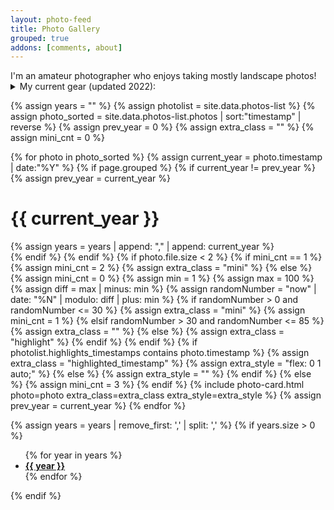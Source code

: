 ```yaml
---
layout: photo-feed
title: Photo Gallery
grouped: true
addons: [comments, about]
---
```


<div class="message">
    I'm an amateur photographer who enjoys taking mostly landscape photos!
    <details>
    <summary>My current gear (updated 2022):</summary>
    
    <div class="row" style="font-size: 0.7rem; line-height: 0.75rem;">
    <div class="col-md-6">
    <h3 style="margin: 0.25rem;"> Main </h3>
    <ul>
        <li>Camera: Sony a7r III</li>
        <li>Cover: Silicone Camera Protect Body for Sony A7 III</li>
        <li>SD cards: MicroSD SanDisk Extreme PRO 256gb, Samsung 256gb Evo Plus MicroSD</li>
        <li>Filters: NiSi V5 Pro Kit 100mm with CPL + Nisi 100x100mm Nano IR Neutral Density Filter - ND1000</li>
        <li>Lenses: Tamron 17-28mm f2.8, Tamron 28-75mm f2.8, Sony 70-200mm f2.8 g-master</li>
        <li>Lens Cleaning kit: UES DSLR Camera Sensor and Lens Cleaning Travel Kit</li>
        <li>Tripod:Joby Gorillapod 3K + Manfrotto Element Traveller Tripod Small with Ball Head</li>
        <li>Intervalometer: Photoolex T720N Wireless/Wired</li>
        <li>Backpacks: Osprey Farpoint 40L, Lenovo Business Casual 17-inch Backpack</li>
        <li>External Storage: Samsung T7 2TB + WD Passport 4tb USB-C</li>
    </ul>
    </div>
    <div class="col-md-6">
    <h3 style="margin: 0.25rem;"> Aerial </h3>
    <ul>
        <li>Drone: Mavic Air 2 Fly More Combo</li>
        <li>MicroSd: Samsung 128gb Evo Plus</li>
        <li>Filter: Freewell Circular Polarizer (CPL) Filter for Mavic Air 2</li>
        <li>Extra: 3 in 1 Car Charger Dual Battery Charger with USB Port for DJI Mavic Air 2 Drone</li>
    </ul>
    <h3 style="margin: 0.25rem;"> Others </h3>
    <ul>
        <li>Phone: Galaxy S20 Plus Snapdragon</li>
        <li>Action camera: GoPro Hero9 Black</li>
        <li>Cover: Silicone cover with strap</li>
    </ul>
    </div>
</div>
</details>
</div>



<div class="photo-feed">

{% assign years = "" %}
{% assign photolist = site.data.photos-list %}
{% assign photo_sorted = site.data.photos-list.photos | sort:"timestamp" | reverse %}
{% assign prev_year = 0 %}
{% assign extra_class = "" %}
{% assign mini_cnt = 0 %}

{% for photo in photo_sorted %}
    {% assign current_year = photo.timestamp | date:"%Y" %}
    {% if page.grouped %}
        {% if current_year != prev_year %}
            {% assign prev_year = current_year %}
            <div class="year-break"> 
            <h1 id="{{ current_year }}"> {{ current_year }}  <span class="posts-year-count"> </span> </h1>
            {% assign years = years | append: "," | append: current_year %}
            <!-- <blockquote class="photo-group-date-container">
                <div class="photo-group-date">
                </div>
            </blockquote> -->
            </div>
        {% endif %}
    {% endif %}
    {% if photo.file.size < 2 %}
        {% if mini_cnt == 1 %}
            {% assign mini_cnt = 2 %}
            {% assign extra_class = "mini" %}
        {% else %}
            {% assign mini_cnt = 0 %}
            {% assign min = 1 %}
            {% assign max = 100 %}
            {% assign diff = max | minus: min %}
            {% assign randomNumber = "now" | date: "%N" | modulo: diff | plus: min %}
            {% if randomNumber > 0 and randomNumber <= 30 %}
                {% assign extra_class = "mini" %}
                {% assign mini_cnt = 1 %}
            {% elsif randomNumber > 30 and randomNumber <= 85 %}
                {% assign extra_class = "" %}
            {% else %}
                {% assign extra_class = "highlight" %}
            {% endif %}
        {% endif %}
        {% if photolist.highlights_timestamps contains photo.timestamp %}
            {% assign extra_class = "highlighted_timestamp" %}
            {% assign extra_style = "flex: 0 1 auto;" %}
        {% else %}
            {% assign extra_style = "" %}
        {% endif %}
    {% else %}
        {% assign mini_cnt = 3 %}
    {% endif %}
    {% include photo-card.html photo=photo extra_class=extra_class extra_style=extra_style %}
    {% assign prev_year = current_year %}
{% endfor %}   
</div>


{% assign years = years | remove_first: ',' | split: ',' %}
{% if years.size > 0 %}
<div class="photo-toc">
<ul class="large-only toc-show" id="markdown-toc">
{% for year in years %}
<li><a href="#{{ year }}" id="markdown-toc-{{ year }}" style="font-weight: bold;">{{ year }} <span class="posts-year-count"> </span></a></li>
{% endfor %}
</ul>
</div>

<script>
$(function(){
    var counter = 0;
    var year = 0;
    var data = $(".photo-feed > *");
    $.each(data, function(index, value) {
        var isLastElement = index == data.length -1;
        if($(this).hasClass("year-break") || isLastElement){
            if(year > 0){
                console.log(year +" - " + counter);
                $("#"+year+" .posts-year-count").text(counter);
                $("#markdown-toc-"+year+" .posts-year-count").text(counter);
            }
            if(!isLastElement){
                year = $(this).find("h1")[0].childNodes[0].nodeValue.trim();
                counter = 0;
            }
        }
        counter++;
    });
});
</script>
{% endif %}
